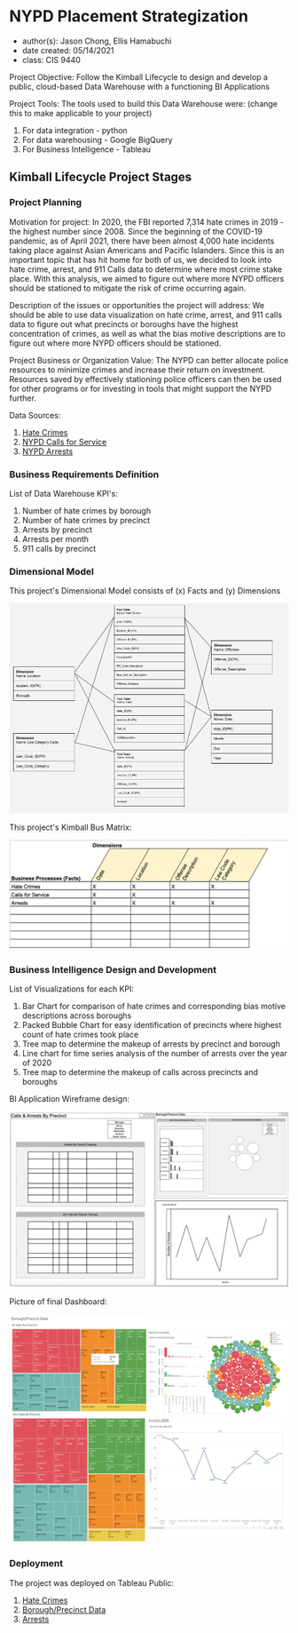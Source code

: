 # NYPD Placement Strategization
- author(s): Jason Chong, Ellis Hamabuchi
- date created: 05/14/2021
- class: CIS 9440

Project Objective: Follow the Kimball Lifecycle to design and develop a public, cloud-based Data Warehouse with a functioning BI Applications

Project Tools:
The tools used to build this Data Warehouse were: (change this to make applicable to your project)
1. For data integration - python
2. For data warehousing - Google BigQuery
3. For Business Intelligence - Tableau

## Kimball Lifecycle Project Stages

### Project Planning

Motivation for project:
In 2020, the FBI reported 7,314 hate crimes in 2019 - the highest number since 2008. Since the beginning of the COVID-19 pandemic, as of April 2021, there have been almost 4,000 hate incidents taking place against Asian Americans and Pacific Islanders. Since this is an important topic that has hit home for both of us, we decided to look into hate crime, arrest, and 911 Calls data to determine where most crime stake place. With this analysis, we aimed to figure out where more NYPD officers should be stationed to mitigate the risk of crime occurring again.


Description of the issues or opportunities the project will address:
We should be able to use data visualization on hate crime, arrest, and 911 calls data to figure out what precincts or boroughs have the highest concentration of crimes, as well as what the bias motive descriptions are to figure out where more NYPD officers should be stationed.

Project Business or Organization Value:
The NYPD can better allocate police resources to minimize crimes and increase their return on investment. Resources saved by effectively stationing police officers can then be used for other programs or for investing in tools that might support the NYPD further.

Data Sources:
1. [Hate Crimes](https://data.cityofnewyork.us/Public-Safety/NYPD-Hate-Crimes/bqiq-cu78/data)
2. [NYPD Calls for Service](https://data.cityofnewyork.us/Public-Safety/NYPD-Calls-for-Service/n2zq-pubd)
3. [NYPD Arrests](https://data.cityofnewyork.us/Public-Safety/NYPD-Arrest-Data-Year-to-Date-/uip8-fykc)

### Business Requirements Definition

List of Data Warehouse KPI's:
1. Number of hate crimes by borough
2. Number of hate crimes by precinct
3. Arrests by precinct
4. Arrests per month
5. 911 calls by precinct


### Dimensional Model

This project's Dimensional Model consists of (x) Facts and (y) Dimensions

![Alt text](/img/dimensional_model.jpg)

This project's Kimball Bus Matrix:

![Alt text](/img/kimball_bus_matrix.jpg)

### Business Intelligence Design and Development

List of Visualizations for each KPI:
1. Bar Chart for comparison of hate crimes and corresponding bias motive descriptions across boroughs 
2. Packed Bubble Chart for easy identification of precincts where highest count of hate crimes took place
3. Tree map to determine the makeup of arrests by precinct and borough
4. Line chart for time series analysis of the number of arrests over the year of 2020
5. Tree map to determine the makeup of calls across precincts and boroughs

BI Application Wireframe design:

![Alt text](/img/wireframe_design.jpg)

Picture of final Dashboard:

![Alt text](/img/Dashboard.jpg)

### Deployment

The project was deployed on Tableau Public:
1. [Hate Crimes](https://public.tableau.com/profile/jason.chong4422#!/vizhome/Dashboard1_16204413917470/HateCrimes)
2. [Borough/Precinct Data](https://public.tableau.com/profile/jason.chong4422#!/vizhome/FinalDashboard_16207919631870/BoroughPrecinctData?publish=yes)
3. [Arrests](https://public.tableau.com/profile/jason.chong4422#!/vizhome/FinalDashboard_16207919631870/Arrests2020?publish=yes)

 
